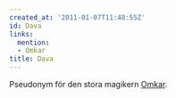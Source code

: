 ```yaml
---
created_at: '2011-01-07T11:48:55Z'
id: Dava
links:
  mention:
  - Omkar
title: Dava
---
```


Pseudonym för den stora magikern [Omkar].

  [Omkar]: Omkar